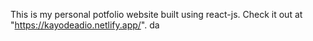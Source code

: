 This is my personal potfolio website built using react-js.
Check it out at "https://kayodeadio.netlify.app/".
da
